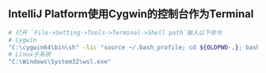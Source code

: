 ##  IntelliJ Platform使用Cygwin的控制台作为Terminal

```bash
# 打开 `File->Setting->Tools->Terminal->Shell path`输入以下命令
# Cygwin
"C:\cygwin64\bin\sh" -lic "source ~/.bash_profile; cd ${OLDPWD-.}; bash"
# Linux子系统
"C:\Windows\System32\wsl.exe"
```